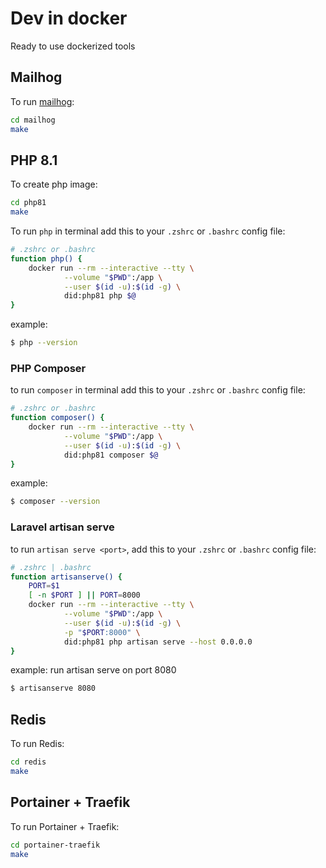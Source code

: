 # Dev in docker

Ready to use dockerized tools

## Mailhog

To run [mailhog](https://github.com/mailhog/MailHog):
```sh
cd mailhog
make
```

## PHP 8.1

To create php image:
```sh
cd php81
make
```

To run `php` in terminal add this to your `.zshrc` or `.bashrc` config file:

```sh
# .zshrc or .bashrc
function php() {
    docker run --rm --interactive --tty \
            --volume "$PWD":/app \
            --user $(id -u):$(id -g) \
            did:php81 php $@
}
```
example:
```sh
$ php --version
```

### PHP Composer

to run `composer` in terminal add this to your `.zshrc` or `.bashrc` config file:

```sh
# .zshrc or .bashrc
function composer() {
    docker run --rm --interactive --tty \
            --volume "$PWD":/app \
            --user $(id -u):$(id -g) \
            did:php81 composer $@
}
```
example:
```sh
$ composer --version
```

### Laravel artisan serve

to run `artisan serve <port>`, add this to your `.zshrc` or `.bashrc` config file:

```sh
# .zshrc | .bashrc
function artisanserve() {
    PORT=$1
    [ -n $PORT ] || PORT=8000
    docker run --rm --interactive --tty \
            --volume "$PWD":/app \
            --user $(id -u):$(id -g) \
            -p "$PORT:8000" \
            did:php81 php artisan serve --host 0.0.0.0
}
```
example: run artisan serve on port 8080
```sh
$ artisanserve 8080
```

## Redis

To run Redis:
```sh
cd redis
make
```

## Portainer + Traefik

To run Portainer + Traefik:
```sh
cd portainer-traefik
make
```

